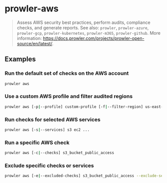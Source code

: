 # prowler-aws

> Assess AWS security best practices, perform audits, compliance checks, and generate reports. See also: `prowler`, `prowler-azure`, `prowler-gcp`, `prowler-kubernetes`, `prowler-m365`, `prowler-github`. More information: <https://docs.prowler.com/projects/prowler-open-source/en/latest/>.

## Examples

### Run the default set of checks on the AWS account

```bash
prowler aws
```

### Use a custom AWS profile and filter audited regions

```bash
prowler aws [-p|--profile] custom-profile [-f|--filter-region] us-east-1 eu-south-2 ...
```

### Run checks for selected AWS services

```bash
prowler aws [-s|--services] s3 ec2 ...
```

### Run a specific AWS check

```bash
prowler aws [-c|--checks] s3_bucket_public_access
```

### Exclude specific checks or services

```bash
prowler aws [-e|--excluded-checks] s3_bucket_public_access --exclude-services s3 ec2 ...
```
